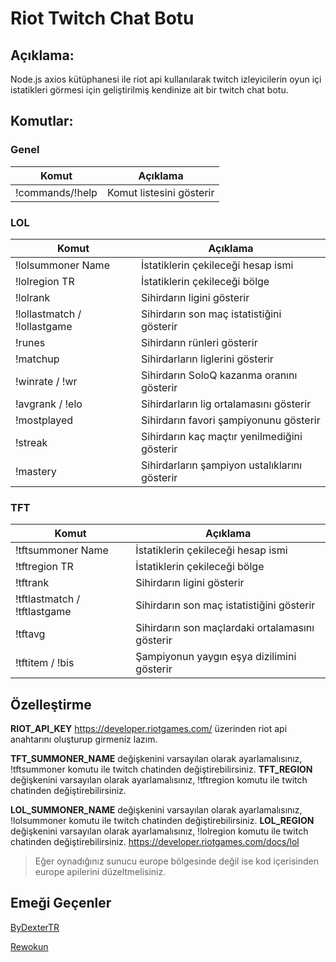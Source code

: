 # Riot Twitch Chat Botu

## Açıklama:
Node.js axios kütüphanesi ile riot api kullanılarak twitch izleyicilerin oyun içi istatikleri görmesi için geliştirilmiş kendinize ait bir twitch chat botu.

## Komutlar:

### Genel
|Komut|Açıklama|
|-|-|
|!commands/!help|Komut listesini gösterir

### LOL
|Komut|Açıklama|
|-|-|
|!lolsummoner Name|İstatiklerin çekileceği hesap ismi
|!lolregion TR|İstatiklerin çekileceği bölge
|!lolrank|Sihirdarın ligini gösterir
|!lollastmatch / !lollastgame|Sihirdarın son maç istatistiğini gösterir
|!runes|Sihirdarın rünleri gösterir
|!matchup|Sihirdarların liglerini gösterir
|!winrate / !wr|Sihirdarın SoloQ kazanma oranını gösterir
|!avgrank / !elo|Sihirdarların lig ortalamasını gösterir
|!mostplayed|Sihirdarın favori şampiyonunu gösterir
|!streak|Sihirdarın kaç maçtır yenilmediğini gösterir
|!mastery|Sihirdarların şampiyon ustalıklarını gösterir

### TFT
|Komut|Açıklama|
|-|-|
|!tftsummoner Name|İstatiklerin çekileceği hesap ismi
|!tftregion TR|İstatiklerin çekileceği bölge
|!tftrank|Sihirdarın ligini gösterir
|!tftlastmatch / !tftlastgame|Sihirdarın son maç istatistiğini gösterir
|!tftavg|Sihirdarın son maçlardaki ortalamasını gösterir
|!tftitem / !bis|Şampiyonun yaygın eşya dizilimini gösterir

## Özelleştirme
**RIOT_API_KEY** https://developer.riotgames.com/ üzerinden riot api anahtarını oluşturup girmeniz lazım.

**TFT_SUMMONER_NAME** değişkenini varsayılan olarak ayarlamalısınız, !tftsummoner komutu ile twitch chatinden değiştirebilirsiniz.
**TFT_REGION** değişkenini varsayılan olarak ayarlamalısınız, !tftregion komutu ile twitch chatinden değiştirebilirsiniz.

**LOL_SUMMONER_NAME** değişkenini varsayılan olarak ayarlamalısınız, !lolsummoner komutu ile twitch chatinden değiştirebilirsiniz.
**LOL_REGION** değişkenini varsayılan olarak ayarlamalısınız, !lolregion komutu ile twitch chatinden değiştirebilirsiniz.
https://developer.riotgames.com/docs/lol
> Eğer oynadığınız sunucu europe bölgesinde değil ise kod içerisinden europe apilerini düzeltmelisiniz.

## Emeği Geçenler
[ByDexterTR](https://github.com/ByDexterTR)

[Rewokun](https://github.com/rewokun)